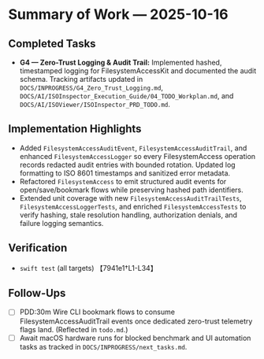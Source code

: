 # Summary of Work — 2025-10-16

## Completed Tasks

- **G4 — Zero-Trust Logging & Audit Trail:** Implemented hashed, timestamped logging for FilesystemAccessKit and documented the audit schema. Tracking artifacts updated in `DOCS/INPROGRESS/G4_Zero_Trust_Logging.md`, `DOCS/AI/ISOInspector_Execution_Guide/04_TODO_Workplan.md`, and `DOCS/AI/ISOViewer/ISOInspector_PRD_TODO.md`.

## Implementation Highlights

- Added `FilesystemAccessAuditEvent`, `FilesystemAccessAuditTrail`, and enhanced `FilesystemAccessLogger` so every FilesystemAccess operation records redacted audit entries with bounded rotation. Updated log formatting to ISO 8601 timestamps and sanitized error metadata.
- Refactored `FilesystemAccess` to emit structured audit events for open/save/bookmark flows while preserving hashed path identifiers.
- Extended unit coverage with new `FilesystemAccessAuditTrailTests`, `FilesystemAccessLoggerTests`, and enriched `FilesystemAccessTests` to verify hashing, stale resolution handling, authorization denials, and failure logging semantics.

## Verification

- `swift test` (all targets) 【7941e1†L1-L34】

## Follow-Ups

- [ ] PDD:30m Wire CLI bookmark flows to consume FilesystemAccessAuditTrail events once dedicated zero-trust telemetry flags land. (Reflected in `todo.md`.)
- [ ] Await macOS hardware runs for blocked benchmark and UI automation tasks as tracked in `DOCS/INPROGRESS/next_tasks.md`.

